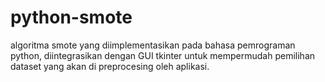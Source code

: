 # python-smote
algoritma smote yang diimplementasikan pada bahasa pemrograman python, diintegrasikan dengan GUI tkinter untuk mempermudah pemilihan dataset yang akan di preprocesing oleh aplikasi. 
